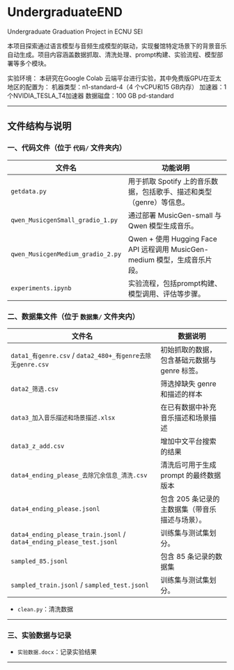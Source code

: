 # UndergraduateEND
Undergraduate Graduation Project in ECNU SEI

本项目探索通过语言模型与音频生成模型的联动，实现餐馆特定场景下的背景音乐自动生成。项目内容涵盖数据抓取、清洗处理、prompt构建、实验流程、模型部署等多个模块。

实验环境： 本研究在Google Colab 云端平台进行实验，其中免费版GPU在亚太地区的配置为：
机器类型：n1-standard-4（4 个vCPU和15 GB内存） 
加速器：1个NVIDIA_TESLA_T4加速器 
数据磁盘：100 GB pd-standard

---

## 文件结构与说明

### 一、代码文件（位于 `代码/` 文件夹内）

| 文件名 | 功能说明 |
|--------|-----------|
| `getdata.py` | 用于抓取 Spotify 上的音乐数据，包括歌手、描述和类型（genre）等信息。 |
| `qwen_MusicgenSmall_gradio_1.py` | 通过部署 MusicGen-small 与 Qwen 模型生成音乐。 |
| `qwen_MusicgenMedium_gradio_2.py` | Qwen + 使用 Hugging Face API 远程调用 MusicGen-medium 模型，生成音乐片段。 |
| `experiments.ipynb` | 实验流程，包括prompt构建、模型调用、评估等步骤。 |

### 二、数据集文件（位于 `数据集/` 文件夹内）

| 文件名 | 数据说明 |
|--------|----------|
| `data1_有genre.csv` / `data2_480+_有genre去除无genre.csv` | 初始抓取的数据，包含基础元数据与 genre 标签。 |
| `data2_筛选.csv` | 筛选掉缺失 genre 和描述的样本 |
| `data3_加入音乐描述和场景描述.xlsx` | 在已有数据中补充音乐描述和场景描述 |
| `data3_z_add.csv` | 增加中文平台搜索的结果 |
| `data4_ending_please_去除冗余信息_清洗.csv` | 清洗后可用于生成 prompt 的最终数据版本 |
| `data4_ending_please.jsonl` | 包含 205 条记录的主数据集（带音乐描述与场景）。 |
| `data4_ending_please_train.jsonl` / `data4_ending_please_test.jsonl` | 训练集与测试集划分。 |
| `sampled_85.jsonl` | 包含 85 条记录的数据集 |
| `sampled_train.jsonl` / `sampled_test.jsonl` | 训练集与测试集划分。 |

- `clean.py`：清洗数据
---

### 三、实验数据与记录

- `实验数据.docx`：记录实验结果
---
